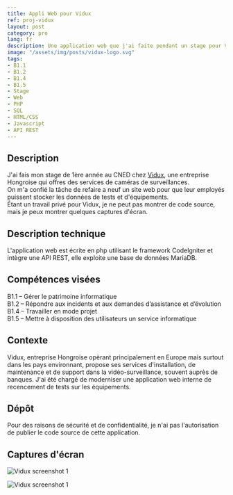 ```yaml
---
title: Appli Web pour Vidux
ref: proj-vidux
layout: post
category: pro
lang: fr
description: Une application web que j'ai faite pendant un stage pour Vidux en Hongrie
image: "/assets/img/posts/vidux-logo.svg"
tags:
- B1.1
- B1.2
- B1.4
- B1.5
- Stage
- Web
- PHP
- SQL
- HTML/CSS
- Javascript
- API REST
---
```


## Description

J'ai fais mon stage de 1ère année au CNED chez [Vidux](https://vidux.net/), une entreprise Hongroise qui offres des services de caméras de surveillances.  
On m'a confié la tâche de refaire a neuf un site web pour que leur employés puissent stocker les données de tests et d'équipements.  
Étant un travail privé pour Vidux, je ne peut pas montrer de code source, mais je peux montrer quelques captures d'écran.

## Description technique

L'application web est écrite en php utilisant le framework CodeIgniter et intègre une API REST, elle exploite une base de données MariaDB.

## Compétences visées

B1.1 – Gérer le patrimoine informatique  
B1.2 – Répondre aux incidents et aux demandes d’assistance et d’évolution  
B1.4 – Travailler en mode projet  
B1.5 – Mettre à disposition des utilisateurs un service informatique  

## Contexte

Vidux, entreprise Hongroise opèrant principalement en Europe mais surtout dans les pays environnant, propose ses services d'installation, de maintenance et de support dans la vidéo-surveillance, souvent auprès de banques.
J'ai été chargé de moderniser une application web interne de recencement de tests sur les équipements.

## Dépôt

Pour des raisons de sécurité et de confidentialité, je n'ai pas l'autorisation de publier le code source de cette application.

## Captures d'écran

![Vidux screenshot 1](https://i.imgur.com/5amI3Sb.png)

![Vidux screenshot 1](https://i.imgur.com/pX0w2jF.png)
